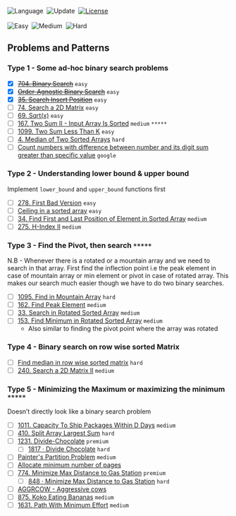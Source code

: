 ![Language](https://img.shields.io/badge/Language-python_3-important)&nbsp;
![Update](https://img.shields.io/badge/Last%20Update-August%2024,%202022-brightgreen)&nbsp;
[![License](https://img.shields.io/badge/License-MIT-informational)](./LICENSE.md)&nbsp;<br><br>
![Easy](https://img.shields.io/badge/Easy-2-success)&nbsp;
![Medium](https://img.shields.io/badge/Medium-0-orange)&nbsp;
![Hard](https://img.shields.io/badge/Hard-0-red)

## Problems and Patterns

### Type 1 - Some ad-hoc binary search problems

- [x] ~~[704. Binary Search](https://leetcode.com/problems/binary-search/)~~ `easy`
- [x] ~~[Order-Agnostic Binary Search](https://www.geeksforgeeks.org/order-agnostic-binary-search/)~~ `easy`
- [x] ~~[35. Search Insert Position](https://leetcode.com/problems/search-insert-position/)~~ `easy`
- [ ] [74. Search a 2D Matrix](https://leetcode.com/problems/search-a-2d-matrix/) `easy`
- [ ] [69. Sqrt(x)](https://leetcode.com/problems/sqrtx/) `easy`
- [ ] [167. Two Sum II - Input Array Is Sorted](https://leetcode.com/problems/two-sum-ii-input-array-is-sorted/) `medium` `*****`
- [ ] [1099. Two Sum Less Than K](https://leetcode.com/problems/two-sum-less-than-k/) `easy`
- [ ] [4. Median of Two Sorted Arrays](https://leetcode.com/problems/median-of-two-sorted-arrays/) `hard`
- [ ] [Count numbers with difference between number and its digit sum greater than specific value](https://www.geeksforgeeks.org/count-numbers-difference-number-digit-sum-greater-specific-value/) `google`

### Type 2 - Understanding lower bound & upper bound

Implement `lower_bound` and `upper_bound` functions first

- [ ] [278. First Bad Version](https://leetcode.com/problems/first-bad-version/) `easy`
- [ ] [Ceiling in a sorted array](https://www.geeksforgeeks.org/ceiling-in-a-sorted-array/) `easy`
- [ ] [34. Find First and Last Position of Element in Sorted Array](https://leetcode.com/problems/find-first-and-last-position-of-element-in-sorted-array/) `medium`
- [ ] [275. H-Index II](https://leetcode.com/problems/h-index-ii/) `medium`

### Type 3 - Find the Pivot, then search `*****`

N.B - Whenever there is a rotated or a mountain array and we need to search in that array. First find the inflection point i.e the peak element in case of mountain array or min element or pivot in case of rotated array. This makes our search much easier though we have to do two binary searches.

- [ ] [1095. Find in Mountain Array](https://leetcode.com/problems/find-in-mountain-array/) `hard`
- [ ] [162. Find Peak Element](https://leetcode.com/problems/find-peak-element/) `medium`
- [ ] [33. Search in Rotated Sorted Array](https://leetcode.com/problems/search-in-rotated-sorted-array/) `medium`
- [ ] [153. Find Minimum in Rotated Sorted Array](https://leetcode.com/problems/find-minimum-in-rotated-sorted-array/) `medium`
  - Also similar to finding the pivot point where the array was rotated

### Type 4 - Binary search on row wise sorted Matrix

- [ ] [Find median in row wise sorted matrix](https://www.geeksforgeeks.org/find-median-row-wise-sorted-matrix/) `hard`
- [ ] [240. Search a 2D Matrix II](https://leetcode.com/problems/search-a-2d-matrix-ii/) `medium`

### Type 5 - Minimizing the Maximum or maximizing the minimum `*****`

Doesn’t directly look like a binary search problem

- [ ] [1011. Capacity To Ship Packages Within D Days](https://leetcode.com/problems/capacity-to-ship-packages-within-d-days/) `medium`
- [ ] [410. Split Array Largest Sum](https://leetcode.com/problems/split-array-largest-sum/) `hard`
- [ ] [1231. Divide-Chocolate](https://leetcode.com/problems/divide-chocolate/) `premium`
  - [ ] [1817 · Divide Chocolate](https://www.lintcode.com/problem/1817/) `hard`
- [ ] [Painter's Partition Problem](https://www.interviewbit.com/problems/painters-partition-problem/) `medium`
- [ ] [Allocate minimum number of pages](https://www.geeksforgeeks.org/allocate-minimum-number-pages/)
- [ ] [774. Minimize Max Distance to Gas Station](https://leetcode.com/problems/minimize-max-distance-to-gas-station/) `premium`
  - [ ] [848 · Minimize Max Distance to Gas Station](https://www.lintcode.com/problem/848/) `hard`
- [ ] [AGGRCOW - Aggressive cows](https://www.spoj.com/problems/AGGRCOW/)
- [ ] [875. Koko Eating Bananas](https://leetcode.com/problems/koko-eating-bananas/) `medium`
- [ ] [1631. Path With Minimum Effort](https://leetcode.com/problems/path-with-minimum-effort/) `medium`
